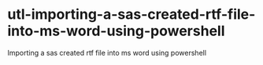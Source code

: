 # utl-importing-a-sas-created-rtf-file-into-ms-word-using-powershell
Importing a sas created rtf file into ms word using powershell
